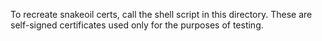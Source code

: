 To recreate snakeoil certs, call the shell script in this directory. These are self-signed certificates used only for the purposes of testing.
